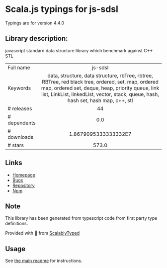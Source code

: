 
# Scala.js typings for js-sdsl

Typings are for version 4.4.0

## Library description:
javascript standard data structure library which benchmark against C++ STL

|                    |                 |
| ------------------ | :-------------: |
| Full name          | js-sdsl |
| Keywords           | data, structure, data structure, rbTree, rbtree, RBTree, red black tree, ordered, set, map, ordered map, ordered set, deque, heap, priority queue, link list, LinkList, linkedList, vector, stack, queue, hash, hash set, hash map, c++, stl |
| # releases         | 44 |
| # dependents       | 0.0 |
| # downloads        | 1.8679095333333332E7 |
| # stars            | 573.0 |

## Links
- [Homepage](https://js-sdsl.org/)
- [Bugs](https://github.com/js-sdsl/js-sdsl/issues)
- [Repository](https://github.com/js-sdsl/js-sdsl)
- [Npm](https://www.npmjs.com/package/js-sdsl)
    


## Note
This library has been generated from typescript code from first party type definitions.

Provided with :purple_heart: from [ScalablyTyped](https://github.com/oyvindberg/ScalablyTyped)

## Usage
See [the main readme](../../readme.md) for instructions.


